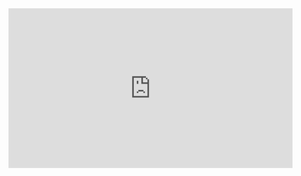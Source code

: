 <iframe width="560" height="315" src="https://www.youtube.com/embed/qZqErGfNF_o?si=naY-gKnndyuHQ6XY" title="YouTube video player" frameborder="0" allow="accelerometer; autoplay; clipboard-write; encrypted-media; gyroscope; picture-in-picture; web-share" allowfullscreen></iframe>